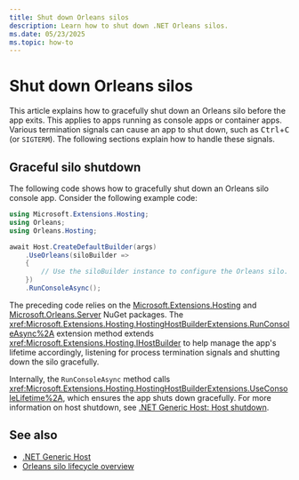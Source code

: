 ```yaml
---
title: Shut down Orleans silos
description: Learn how to shut down .NET Orleans silos.
ms.date: 05/23/2025
ms.topic: how-to
---
```


# Shut down Orleans silos

This article explains how to gracefully shut down an Orleans silo before the app exits. This applies to apps running as console apps or container apps. Various termination signals can cause an app to shut down, such as <kbd>Ctrl</kbd>+<kbd>C</kbd> (or `SIGTERM`). The following sections explain how to handle these signals.

## Graceful silo shutdown

The following code shows how to gracefully shut down an Orleans silo console app. Consider the following example code:

```csharp
using Microsoft.Extensions.Hosting;
using Orleans;
using Orleans.Hosting;

await Host.CreateDefaultBuilder(args)
    .UseOrleans(siloBuilder =>
    {
        // Use the siloBuilder instance to configure the Orleans silo.
    })
    .RunConsoleAsync();
```

The preceding code relies on the [Microsoft.Extensions.Hosting](https://www.nuget.org/packages/Microsoft.Extensions.Hosting) and [Microsoft.Orleans.Server](https://www.nuget.org/packages/Microsoft.Orleans.Server) NuGet packages. The <xref:Microsoft.Extensions.Hosting.HostingHostBuilderExtensions.RunConsoleAsync%2A> extension method extends <xref:Microsoft.Extensions.Hosting.IHostBuilder> to help manage the app's lifetime accordingly, listening for process termination signals and shutting down the silo gracefully.

Internally, the `RunConsoleAsync` method calls <xref:Microsoft.Extensions.Hosting.HostingHostBuilderExtensions.UseConsoleLifetime%2A>, which ensures the app shuts down gracefully. For more information on host shutdown, see [.NET Generic Host: Host shutdown](../../../core/extensions/generic-host.md#host-shutdown).

## See also

- [.NET Generic Host](../../../core/extensions/generic-host.md)
- [Orleans silo lifecycle overview](../silo-lifecycle.md)
